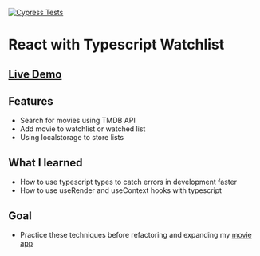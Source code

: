 [![Cypress Tests](https://github.com/cd3vane/watchlist/actions/workflows/main.yml/badge.svg)](https://github.com/cd3vane/watchlist/actions/workflows/main.yml)
# React with Typescript Watchlist

## [Live Demo](https://cd3vane.github.io/watchlist)

## Features
- Search for movies using TMDB API 
- Add movie to watchlist or watched list
- Using localstorage to store lists

## What I learned
- How to use typescript types to catch errors in development faster
- How to use useRender and useContext hooks with typescript

## Goal
- Practice these techniques before refactoring and expanding my [movie app](https://github.com/cd3vane/movie-app-v2)


